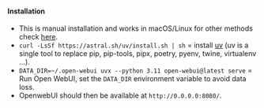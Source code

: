 #### Installation 
- This is manual installation and works in macOS/Linux for other methods check [here](https://docs.openwebui.com/).  
- `curl -LsSf https://astral.sh/uv/install.sh | sh` = install [uv](https://docs.astral.sh/uv/) (uv is a single tool to replace pip, pip-tools, pipx, poetry, pyenv, twine, virtualenv ...).  
- `DATA_DIR=~/.open-webui uvx --python 3.11 open-webui@latest serve` = Run Open WebUI, set the `DATA_DIR` environment variable to avoid data loss.  
- OpenwebUI should then be available at `http://0.0.0.0:8080/`.